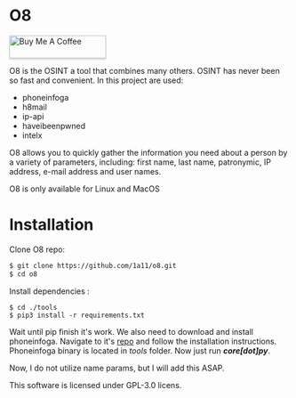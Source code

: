 # O8 
<a href="https://www.buymeacoffee.com/1a11" target="_blank"><img src="https://www.buymeacoffee.com/assets/img/custom_images/orange_img.png" alt="Buy Me A Coffee" style="height: 41px !important;width: 174px !important;box-shadow: 0px 3px 2px 0px rgba(190, 190, 190, 0.5) !important;-webkit-box-shadow: 0px 3px 2px 0px rgba(190, 190, 190, 0.5) !important;" ></a>

O8 is the OSINT a tool that combines many others. OSINT has never been so fast and convenient. In this project are used:

  - phoneinfoga
  - h8mail
  - ip-api
  - haveibeenpwned
  - intelx

O8 allows you to quickly gather the information you need about a person by a variety of parameters, including: first name, last name, patronymic, IP address, e-mail address and user names. 

O8 is only available for Linux and MacOS

# Installation
Clone O8 repo:
```sh
$ git clone https://github.com/1a11/o8.git
$ cd o8
```
Install dependencies : 
```
$ cd ./tools 
$ pip3 install -r requirements.txt
```
Wait until pip finish it's work. We also need to download and install phoneinfoga. Navigate to it's [repo](https://github.com/sundowndev/PhoneInfoga) and follow the installation instructions. Phoneinfoga binary is located in *tools* folder.
Now just run ***core[dot]py***.

Now, I do not utilize name params, but I will add this ASAP.

This software is licensed under GPL-3.0 licens. 
